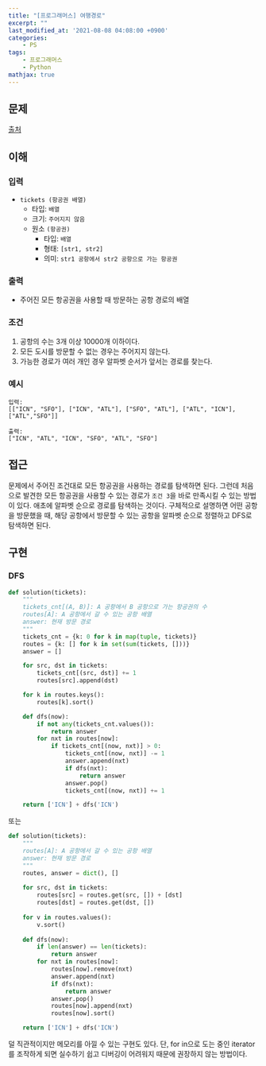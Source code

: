 ```yaml
---
title: "[프로그래머스] 여행경로"
excerpt: ""
last_modified_at: '2021-08-08 04:08:00 +0900'
categories:
    - PS
tags:
    - 프로그래머스
    - Python
mathjax: true
---
```


## 문제

[출처](https://programmers.co.kr/learn/courses/30/lessons/43164)

## 이해

### 입력 

* ```tickets (항공권 배열)```
    * 타입: ```배열```
    * 크기: ```주어지지 않음```
    * 원소 ```(항공권)```
        * 타입: ```배열```
        * 형태: ```[str1, str2]```
        * 의미: ```str1 공항에서 str2 공항으로 가는 항공권```

### 출력 

* 주어진 모든 항공권을 사용할 때 방문하는 공항 경로의 배열

### 조건

1. 공항의 수는 3개 이상 10000개 이하이다.
2. 모든 도시를 방문할 수 없는 경우는 주어지지 않는다.
3. 가능한 경로가 여러 개인 경우 알파벳 순서가 앞서는 경로를 찾는다.

### 예시

```
입력:
[["ICN", "SFO"], ["ICN", "ATL"], ["SFO", "ATL"], ["ATL", "ICN"], ["ATL","SFO"]]

출력:
["ICN", "ATL", "ICN", "SFO", "ATL", "SFO"]
```

## 접근

문제에서 주어진 조건대로 모든 항공권을 사용하는 경로를 탐색하면 된다. 그런데 처음으로 발견한 모든 항공권을 사용할 수 있는 경로가 ```조건 3```을 바로 만족시킬 수 있는 방법이 있다. 애초에 알파벳 순으로 경로를 탐색하는 것이다. 구체적으로 설명하면 어떤 공항을 방문했을 때, 해당 공항에서 방문할 수 있는 공항을 알파벳 순으로 정렬하고 DFS로 탐색하면 된다.

## 구현

### DFS

```python
def solution(tickets):
    """
    tickets_cnt[(A, B)]: A 공항에서 B 공항으로 가는 항공권의 수
    routes[A]: A 공항에서 갈 수 있는 공항 배열
    answer: 현재 방문 경로
    """
    tickets_cnt = {k: 0 for k in map(tuple, tickets)}
    routes = {k: [] for k in set(sum(tickets, []))}
    answer = []

    for src, dst in tickets:
        tickets_cnt[(src, dst)] += 1
        routes[src].append(dst)

    for k in routes.keys():
        routes[k].sort()

    def dfs(now):
        if not any(tickets_cnt.values()):
            return answer
        for nxt in routes[now]:
            if tickets_cnt[(now, nxt)] > 0:
                tickets_cnt[(now, nxt)] -= 1
                answer.append(nxt)
                if dfs(nxt):
                    return answer
                answer.pop()
                tickets_cnt[(now, nxt)] += 1

    return ['ICN'] + dfs('ICN')
```
또는

```python
def solution(tickets):
    """
    routes[A]: A 공항에서 갈 수 있는 공항 배열
    answer: 현재 방문 경로
    """
    routes, answer = dict(), []
    
    for src, dst in tickets:
        routes[src] = routes.get(src, []) + [dst]
        routes[dst] = routes.get(dst, [])
        
    for v in routes.values():
        v.sort()
    
    def dfs(now):
        if len(answer) == len(tickets):
            return answer
        for nxt in routes[now]:
            routes[now].remove(nxt)
            answer.append(nxt)
            if dfs(nxt):
                return answer
            answer.pop()
            routes[now].append(nxt)
            routes[now].sort()

    return ['ICN'] + dfs('ICN')
```
덜 직관적이지만 메모리를 아낄 수 있는 구현도 있다. 단, for in으로 도는 중인 iterator를 조작하게 되면 실수하기 쉽고 디버깅이 어려워지 때문에 권장하지 않는 방법이다.